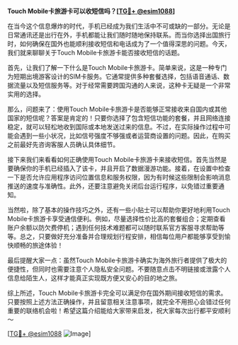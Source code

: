 **Touch Mobile卡旅游卡可以收短信吗？[[TG💪+ @esim1088](https://t.me/s/esim1088)]**

在当今这个信息爆炸的时代，手机已经成为我们生活中不可或缺的一部分。无论是日常通讯还是出行在外，手机都能让我们随时随地保持联系。而当你选择出国旅行时，如何确保在国外也能顺利接收短信和电话成为了一个值得深思的问题。今天，我们就来聊聊关于Touch Mobile卡旅游卡能否接收短信的话题。

首先，让我们了解一下什么是Touch Mobile卡旅游卡。简单来说，这是一种专门为短期出境游客设计的SIM卡服务。它通常提供多种套餐选择，包括语音通话、数据流量以及短信服务等。对于经常需要跨国沟通的人来说，这种卡无疑是一个非常实用的选择。

那么，问题来了：使用Touch Mobile卡旅游卡是否能够正常接收来自国内或其他国家的短信呢？答案是肯定的！只要你选择了包含短信功能的套餐，并且网络连接稳定，就可以轻松地收到国际或本地发送过来的信息。不过，在实际操作过程中可能会遇到一些小状况，比如信号强度不够强或者运营商设置的问题。因此，在购买之前最好先咨询客服人员确认具体细节。

接下来我们来看看如何正确使用Touch Mobile卡旅游卡来接收短信。首先当然是要确保你的手机已经插入了该卡，并且开启了数据漫游功能。接着，在设置中检查一下是否允许应用程序访问位置信息和服务权限，因为有时候这些限制会影响消息推送的速度与准确性。此外，还要注意避免关闭后台运行程序，以免错过重要通知。

当然啦，除了基本的操作技巧之外，还有一些小贴士可以帮助你更好地利用Touch Mobile卡旅游卡享受通信便利。例如，尽量选择性价比高的套餐组合；定期查看账户余额以防欠费停机；遇到任何技术难题都可以随时联系官方客服寻求帮助等等。总之，只要做好充分准备并合理规划行程安排，相信每位用户都能够享受到愉快顺畅的旅途体验！

最后提醒大家一点：虽然Touch Mobile卡旅游卡确实为海外旅行者提供了极大的便捷性，但同时也需要注意个人隐私安全问题。不要随意点击不明链接或泄露个人信息给陌生人，这样才能真正实现既方便又安心的目的地之旅。

综上所述，Touch Mobile卡旅游卡完全可以满足你在国外期间接收短信的需求。只要按照上述方法正确操作，并且留意相关注意事项，就完全不用担心会错过任何重要的联络机会啦！希望这篇介绍能给大家带来启发，祝大家每次出行都平安顺利～ 

[[TG💪+ @esim1088](https://t.me/s/esim1088) ![Image](https://i.postimg.cc/4NQfJmqS/Snipaste-2025-05-13-00-14-12.png)]